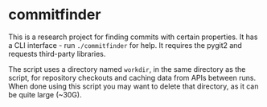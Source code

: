 # commitfinder

This is a research project for finding commits with certain properties. It has a CLI interface -
run `./commitfinder` for help. It requires the pygit2 and requests third-party libraries.

The script uses a directory named `workdir`, in the same directory as the script, for repository
checkouts and caching data from APIs between runs. When done using this script you may want to
delete that directory, as it can be quite large (~30G).
